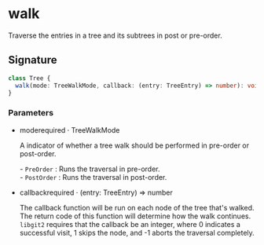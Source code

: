 # walk

Traverse the entries in a tree and its subtrees in post or pre-order.

## Signature

```ts
class Tree {
  walk(mode: TreeWalkMode, callback: (entry: TreeEntry) => number): void;
}
```

### Parameters

<ul class="param-ul">
  <li class="param-li param-li-root">
    <span class="param-name">mode</span><span class="param-required">required</span>&nbsp;·&nbsp;<span class="param-type">TreeWalkMode</span>
    <br>
    <p class="param-description">A indicator of whether a tree walk should be performed in pre-order or post-order.</p>
    <p class="param-description">- <code>PreOrder</code> : Runs the traversal in pre-order.<br>- <code>PostOrder</code> : Runs the traversal in post-order.</p>
  </li>
  <li class="param-li param-li-root">
    <span class="param-name">callback</span><span class="param-required">required</span>&nbsp;·&nbsp;<span class="param-type">(entry: TreeEntry) =&gt; number</span>
    <br>
    <p class="param-description">The callback function will be run on each node of the tree that&#39;s walked. The return code of this function will determine how the walk continues. <code>libgit2</code> requires that the callback be an integer, where 0 indicates a successful visit, 1 skips the node, and -1 aborts the traversal completely.</p>
  </li>
</ul>